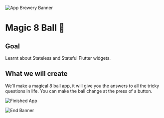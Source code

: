 ![App Brewery Banner](https://sweep.ac.uk/wp-content/uploads/yellow-banner.jpg)


# Magic 8 Ball 🎱

## Goal

Learnt about Stateless and Stateful Flutter widgets.


## What we will create

We’ll make a magical 8 ball app, it will give you the answers to all the tricky questions in life. You can make the ball change at the press of a button. 

![Finished App](https://user-images.githubusercontent.com/81528687/123212753-ce134980-d4e2-11eb-837a-0eeb7c1eed3b.gif)



![End Banner](https://user-images.githubusercontent.com/81528687/123212836-eb481800-d4e2-11eb-814f-24e20afa40d1.png)

